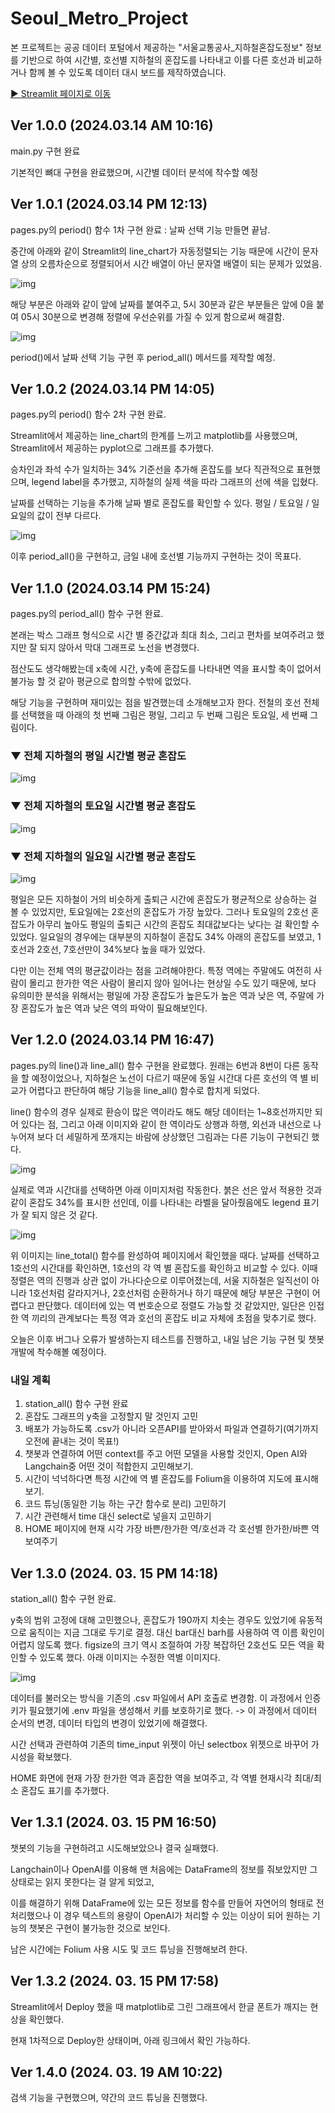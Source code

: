 # Seoul_Metro_Project

본 프로젝트는 공공 데이터 포털에서 제공하는 "서울교통공사_지하철혼잡도정보" 정보를 기반으로 하여 시간별, 호선별 지하철의 혼잡도를 나타내고 이를 다른 호선과 비교하거나 함께 볼 수 있도록 데이터 대시 보드를 제작하였습니다.

[▶ Streamlit 페이지로 이동](https://seoulmetroproject-likelion.streamlit.app/)


## Ver 1.0.0 (2024.03.14 AM 10:16)
main.py 구현 완료

기본적인 뼈대 구현을 완료했으며, 시간별 데이터 분석에 착수할 예정



## Ver 1.0.1 (2024.03.14 PM 12:13)
pages.py의 period() 함수 1차 구현 완료 : 날짜 선택 기능 만들면 끝남.

중간에 아래와 같이 Streamlit의 line_chart가 자동정렬되는 기능 때문에 시간이 문자열 상의 오름차순으로 정렬되어서 시간 배열이 아닌 문자열 배열이 되는 문제가 있었음.

![img](./imgs/problem1.png)



해당 부분은 아래와 같이 앞에 날짜를 붙여주고, 5시 30분과 같은 부분들은 앞에 0을 붙여 05시 30분으로 변경해 정렬에 우선순위를 가질 수 있게 함으로써 해결함.

![img](./imgs/solve1.png)


period()에서 날짜 선택 기능 구현 후 period_all() 메서드를 제작할 예정.



## Ver 1.0.2 (2024.03.14 PM 14:05)
pages.py의 period() 함수 2차 구현 완료.

Streamlit에서 제공하는 line_chart의 한계를 느끼고 matplotlib를 사용했으며, Streamlit에서 제공하는 pyplot으로 그래프를 추가했다.

승차인과 좌석 수가 일치하는 34% 기준선을 추가해 혼잡도를 보다 직관적으로 표현했으며, legend label을 추가했고, 지하철의 실제 색을 따라 그래프의 선에 색을 입혔다.

날짜를 선택하는 기능을 추가해 날짜 별로 혼잡도를 확인할 수 있다. 평일 / 토요일 / 일요일의 값이 전부 다르다.

![img](./imgs/upgrade1.png)


이후 period_all()을 구현하고, 금일 내에 호선별 기능까지 구현하는 것이 목표다.



## Ver 1.1.0 (2024.03.14 PM 15:24)
pages.py의 period_all() 함수 구현 완료.

본래는 박스 그래프 형식으로 시간 별 중간값과 최대 최소, 그리고 편차를 보여주려고 했지만 잘 되지 않아서 막대 그래프로 노선을 변경했다.

점산도도 생각해봤는데 x축에 시간, y축에 혼잡도를 나타내면 역을 표시할 축이 없어서 불가능 할 것 같아 평균으로 합의할 수밖에 없었다.

해당 기능을 구현하며 재미있는 점을 발견했는데 소개해보고자 한다. 전철의 호선 전체를 선택했을 때 아래의 첫 번째 그림은 평일, 그리고 두 번째 그림은 토요일, 세 번째 그림이다.


### ▼ 전체 지하철의 평일 시간별 평균 혼잡도
![img](./imgs/time_total_graph1.png)


### ▼ 전체 지하철의 토요일 시간별 평균 혼잡도
![img](./imgs/time_total_graph2.png)


### ▼ 전체 지하철의 일요일 시간별 평균 혼잡도
![img](./imgs/time_total_graph3.png)


평일은 모든 지하철이 거의 비슷하게 출퇴근 시간에 혼잡도가 평균적으로 상승하는 걸 볼 수 있었지만, 토요일에는 2호선의 혼잡도가 가장 높았다. 그러나 토요일의 2호선 혼잡도가 아무리 높아도 평일의 출퇴근 시간의 혼잡도 최대값보다는 낮다는 걸 확인할 수 있었다. 일요일의 경우에는 대부분의 지하철이 혼잡도 34% 아래의 혼잡도를 보였고, 1호선과 2호선, 7호선만이 34%보다 높을 때가 있었다.

다만 이는 전체 역의 평균값이라는 점을 고려해야한다. 특정 역에는 주말에도 여전히 사람이 몰리고 한가한 역은 사람이 몰리지 않아 일어나는 현상일 수도 있기 때문에, 보다 유의미한 분석을 위해서는 평일에 가장 혼잡도가 높은도가 높은 역과 낮은 역, 주말에 가장 혼잡도가 높은 역과 낮은 역의 파악이 필요해보인다.



## Ver 1.2.0 (2024.03.14 PM 16:47)

pages.py의 line()과 line_all() 함수 구현을 완료했다. 원래는 6번과 8번이 다른 동작을 할 예정이었으나, 지하철은 노선이 다르기 때문에 동일 시간대 다른 호선의 역 별 비교가 어렵다고 판단하여 해당 기능을 line_all() 함수로 합치게 되었다.

line() 함수의 경우 실제로 환승이 많은 역이라도 해도 해당 데이터는 1~8호선까지만 되어 있다는 점, 그리고 아래 이미지와 같이 한 역이라도 상행과 하행, 외선과 내선으로 나누어져 보다 더 세밀하게 쪼개지는 바람에 상상했던 그림과는 다른 기능이 구현되긴 했다.

![img](./imgs/split_station.png)


실제로 역과 시간대를 선택하면 아래 이미지처럼 작동한다. 붉은 선은 앞서 적용한 것과 같이 혼잡도 34%를 표시한 선인데, 이를 나타내는 라벨을 달아줬음에도 legend 표기가 잘 되지 않은 것 같다.


![img](./imgs/line_total.png)


위 이미지는 line_total() 함수를 완성하여 페이지에서 확인했을 때다.
날짜를 선택하고 1호선의 시간대를 확인하면, 1호선의 각 역 별 혼잡도를 확인하고 비교할 수 있다. 이때 정렬은 역의 진행과 상관 없이 가나다순으로 이루어졌는데, 서울 지하철은 일직선이 아니라 1호선처럼 갈라지거나, 2호선처럼 순환하거나 하기 때문에 해당 부분은 구현이 어렵다고 판단했다. 데이터에 있는 역 번호순으로 정렬도 가능할 것 같았지만, 일단은 인접한 역 끼리의 관계보다는 특정 역과 호선의 혼잡도 비교 자체에 초점을 맞추기로 했다.

오늘은 이후 버그나 오류가 발생하는지 테스트를 진행하고, 내일 남은 기능 구현 및 챗봇 개발에 착수해볼 예정이다.

### 내일 계획
1. station_all() 함수 구현 완료
2. 혼잡도 그래프의 y축을 고정할지 말 것인지 고민
3. 배포가 가능하도록 .csv가 아니라 오픈API를 받아와서 파일과 연결하기(여기까지 오전에 끝내는 것이 목표!)
4. 챗봇과 연결하여 어떤 context를 주고 어떤 모델을 사용할 것인지, Open AI와 Langchain중 어떤 것이 적합한지 고민해보기.
5. 시간이 넉넉하다면 특정 시간에 역 별 혼잡도를 Folium을 이용하여 지도에 표시해보기.
6. 코드 튜닝(동일한 기능 하는 구간 함수로 분리) 고민하기
7. 시간 관련해서 time 대신 select로 넣을지 고민하기
8. HOME 페이지에 현재 시각 가장 바쁜/한가한 역/호선과 각 호선별 한가한/바쁜 역 보여주기


## Ver 1.3.0 (2024. 03. 15 PM 14:18)
station_all() 함수 구현 완료.

y축의 범위 고정에 대해 고민했으나, 혼잡도가 190까지 치솟는 경우도 있었기에 유동적으로 움직이는 지금 그대로 두기로 결정. 대신 bar대신 barh를 사용하여 역 이름 확인이 어렵지 않도록 했다. figsize의 크기 역시 조절하여 가장 복잡하던 2호선도 모든 역을 확인할 수 있도록 했다. 아래 이미지는 수정한 역별 이미지다.

![img](./imgs/station_all_img.png)


데이터를 불러오는 방식을 기존의 .csv 파일에서 API 호출로 변경함. 이 과정에서 인증키가 필요했기에 .env 파일을 생성해서 키를 보호하기로 했다.
-> 이 과정에서 데이터 순서의 변경, 데이터 타입의 변경이 있었기에 해결했다.

시간 선택과 관련하여 기존의 time_input 위젯이 아닌 selectbox 위젯으로 바꾸어 가시성을 확보했다.

HOME 화면에 현재 가장 한가한 역과 혼잡한 역을 보여주고, 각 역별 현재시각 최대/최소 혼잡도 표기를 추가했다.


## Ver 1.3.1 (2024. 03. 15 PM 16:50)
챗봇의 기능을 구현하려고 시도해보았으나 결국 실패했다.

Langchain이나 OpenAI를 이용해 맨 처음에는 DataFrame의 정보를 줘보았지만 그 상태로는 읽지 못한다는 걸 알게 되었고,

이를 해결하기 위해 DataFrame에 있는 모든 정보를 함수를 만들어 자연어의 형태로 전처리했으나 이 경우 텍스트의 용량이 OpenAI가 처리할 수 있는 이상이 되어 원하는 기능의 챗봇은 구현이 불가능한 것으로 보인다.

남은 시간에는 Folium 사용 시도 및 코드 튜닝을 진행해보려 한다.


## Ver 1.3.2 (2024. 03. 15 PM 17:58)
Streamlit에서 Deploy 했을 때 matplotlib로 그린 그래프에서 한글 폰트가 깨지는 현상을 확인했다.

현재 1차적으로 Deploy한 상태이며, 아래 링크에서 확인 가능하다.

## Ver 1.4.0 (2024. 03. 19 AM 10:22)
검색 기능을 구현했으며, 약간의 코드 튜닝을 진행했다.